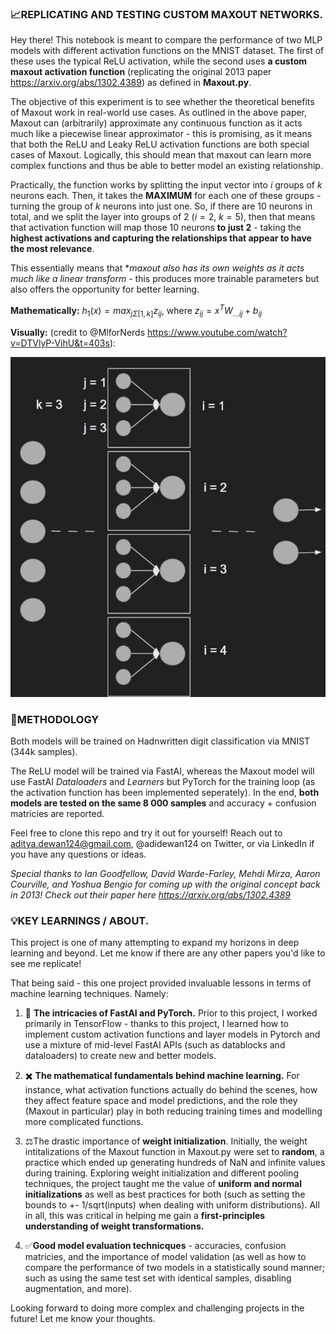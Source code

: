 
### 📈REPLICATING AND TESTING CUSTOM MAXOUT NETWORKS.

Hey there! This notebook is meant to compare the performance of two MLP models with different activation functions on the MNIST dataset. 
The first of these uses the typical ReLU activation, while the second uses **a custom maxout activation function** (replicating the original 2013 paper https://arxiv.org/abs/1302.4389) as defined in **Maxout.py**.

The objective of this experiment is to see whether the theoretical benefits of Maxout work in real-world use cases. As outlined in the above paper, Maxout can (arbitrarily) approximate any continuous function as it acts much like a piecewise linear approximator - this is promising, as it means that both the ReLU and Leaky ReLU activation functions are both special cases of Maxout. Logically, this should mean that maxout can learn more complex functions and thus be able to better model an existing relationship.

Practically, the function works by splitting the input vector into *i* groups of *k* neurons each. Then, it takes the **MAXIMUM** for each one of these groups - turning the group of *k* neurons into just one. So, if there are 10 neurons in total, and we split the layer into groups of 2 ($i=2$, $k=5$), then that means that activation function will map those 10 neurons **to just 2** - taking the **highest activations and capturing the relationships that appear to have the most relevance**.

This essentially means that **maxout also has its own weights as it acts much like a linear transform* - this produces more trainable parameters but also offers the opportunity for better learning.

**Mathematically:**
$h_1(x)=max_{jΣ[1, k]}z_{ij}$, where $z_{ij}=x^TW_{...ij}+b_{ij}$

**Visually:** (credit to @MlforNerds https://www.youtube.com/watch?v=DTVlyP-VihU&t=403s):

<img src="./images/MAXOUT_DIAGRAM_MLFORNERDS.jpg" alt="Maxout Diagram" />

### 📝METHODOLOGY
Both models will be trained on Hadnwritten digit classification via MNIST (344k samples). 

The ReLU model will be trained via FastAI, whereas the Maxout model will use FastAI *Dataloaders* and *Learners* but PyTorch for the training loop (as the activation function has been implemented seperately). In the end, **both models are tested on the same 8 000 samples** and accuracy + confusion matricies are reported.

Feel free to clone this repo and try it out for yourself! Reach out to aditya.dewan124@gmail.com, @adidewan124 on Twitter, or via LinkedIn if you have any questions or ideas.

*Special thanks to Ian Goodfellow, David Warde-Farley, Mehdi Mirza, Aaron Courville, and Yoshua Bengio for coming up with the original concept back in 2013! Check out their paper here https://arxiv.org/abs/1302.4389*

### 💡KEY LEARNINGS / ABOUT.

This project is one of many attempting to expand my horizons in deep learning and beyond. Let me know if there are any other papers you'd like to see me replicate!

That being said - this one project provided invaluable lessons in terms of machine learning techniques. Namely:

1. 🧠 **The intricacies of FastAI and PyTorch.** Prior to this project, I worked primarily in TensorFlow - thanks to this project, I learned how to implement custom activation functions and layer models in Pytorch and use a mixture of mid-level FastAI APIs (such as datablocks and dataloaders) to create new and better models.

2. ✖️ **The mathematical fundamentals behind machine learning.** For instance, what activation functions actually do behind the scenes, how they affect feature space and model predictions, and the role they (Maxout in particular) play in both reducing training times and modelling more complicated functions.

3. ⚖️The drastic importance of **weight initialization**. Initially, the weight intitalizations of the Maxout function in Maxout.py were set to **random**, a practice which ended up generating hundreds of NaN and infinite values during training. Exploring weight initialization and different pooling techniques, the project taught me the value of **uniform and normal initializations** as well as best practices for both (such as setting the bounds to +- 1/sqrt(inputs) when dealing with uniform distributions). All in all, this was critical in helping me gain a **first-principles understanding of weight transformations.**

4. ✅**Good model evaluation technicques** - accuracies, confusion matricies, and the importance of model validation (as well as how to compare the performance of two models in a statistically sound manner; such as using the same test set with identical samples, disabling augmentation, and more).

Looking forward to doing more complex and challenging projects in the future! Let me know your thoughts.